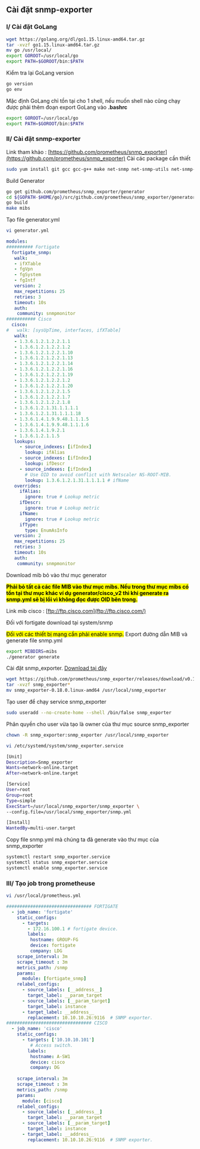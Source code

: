 ## Cài đặt snmp-exporter
### I/ Cài đặt GoLang
```bash
wget https://golang.org/dl/go1.15.linux-amd64.tar.gz
tar -xvzf go1.15.linux-amd64.tar.gz
mv go /usr/local/
export GOROOT=/usr/local/go
export PATH=$GOROOT/bin:$PATH
```
Kiểm tra lại GoLang version
```bash
go version
go env
```
Mặc định GoLang chỉ tồn tại cho 1 shell, nếu muốn shell nào cũng chạy được phải thêm đoạn export GoLang vào **.bashrc**
```bash
export GOROOT=/usr/local/go
export PATH=$GOROOT/bin:$PATH
```
### II/ Cài đặt snmp-exporter
Link tham khảo : [https://github.com/prometheus/snmp_exporter](https://github.com/prometheus/snmp_exporter)
Cài các package cần thiết
```bash
sudo yum install git gcc gcc-g++ make net-snmp net-snmp-utils net-snmp-libs net-snmp-devel # RHEL-based distros
```
Build Generator
```bash
go get github.com/prometheus/snmp_exporter/generator
cd ${GOPATH-$HOME/go}/src/github.com/prometheus/snmp_exporter/generator
go build
make mibs
```
Tạo file generator.yml
```bash
vi generator.yml
```
```yaml
modules:
########## Fortigate
  fortigate_snmp:
   walk:
   - ifXTable
   - fgVpn
   - fgSystem
   - fgIntf
   version: 2
   max_repetitions: 25
   retries: 3
   timeout: 10s
   auth:
    community: snmpmonitor
########### Cisco 
  cisco:
#   walk: [sysUpTime, interfaces, ifXTable]
   walk:
   - 1.3.6.1.2.1.2.2.1.1
   - 1.3.6.1.2.1.2.2.1.2
   - 1.3.6.1.2.1.2.2.1.10
   - 1.3.6.1.2.1.2.2.1.13
   - 1.3.6.1.2.1.2.2.1.14
   - 1.3.6.1.2.1.2.2.1.16
   - 1.3.6.1.2.1.2.2.1.19
   - 1.3.6.1.2.1.2.2.1.2
   - 1.3.6.1.2.1.2.2.1.20
   - 1.3.6.1.2.1.2.2.1.5
   - 1.3.6.1.2.1.2.2.1.7
   - 1.3.6.1.2.1.2.2.1.8
   - 1.3.6.1.2.1.31.1.1.1.1
   - 1.3.6.1.2.1.31.1.1.1.18
   - 1.3.6.1.4.1.9.9.48.1.1.1.5
   - 1.3.6.1.4.1.9.9.48.1.1.1.6
   - 1.3.6.1.4.1.9.2.1
   - 1.3.6.1.2.1.1.5
   lookups:
     - source_indexes: [ifIndex]
       lookup: ifAlias
     - source_indexes: [ifIndex]
       lookup: ifDescr
     - source_indexes: [ifIndex]
       # Use OID to avoid conflict with Netscaler NS-ROOT-MIB.
       lookup: 1.3.6.1.2.1.31.1.1.1.1 # ifName
   overrides:
     ifAlias:
       ignore: true # Lookup metric
     ifDescr:
       ignore: true # Lookup metric
     ifName:
       ignore: true # Lookup metric
     ifType:
       type: EnumAsInfo
   version: 2
   max_repetitions: 25
   retries: 3
   timeout: 10s
   auth:
    community: snmpmonitor
```
Download mib bỏ vào thư mục generator

<mark>**Phải bỏ tất cả các file MIB vào thư mục mibs. Nếu trong thư mục mibs có tồn tại thư mục khác ví dụ generator/cisco_v2 thì khi generate ra snmp.yml sẽ bị lổi vì không đọc được OID bên trong.**</mark>

Link mib cisco : [ftp://ftp.cisco.com](ftp://ftp.cisco.com/)

Đối với fortigate download tại system/snmp

<mark>Đối với các thiết bị mạng cần phải enable snmp.</mark>
Export đường dẫn MIB và generate file snmp.yml
```bash
export MIBDIRS=mibs
./generator generate
```
Cài đặt snmp_exporter. [Download tại đây](https://github.com/prometheus/snmp_exporter/releases)

```bash
wget https://github.com/prometheus/snmp_exporter/releases/download/v0.18.0/snmp_exporter-0.18.0.linux-amd64.tar.gz
tar -xvzf snmp_exporter*
mv snmp_exporter-0.18.0.linux-amd64 /usr/local/snmp_exporter
```

Tạo user để chạy service snmp_exporter
```bash
sudo useradd --no-create-home --shell /bin/false snmp_exporter
```
Phân quyền cho user vừa tạo là owner của thư mục source snmp_exporter
```bash
chown -R snmp_exporter:snmp_exporter /usr/local/snmp_exporter
```
```bash
vi /etc/systemd/system/snmp_exporter.service
```
```bash
[Unit]
Description=Snmp_exporter
Wants=network-online.target
After=network-online.target

[Service]
User=root
Group=root
Type=simple
ExecStart=/usr/local/snmp_exporter/snmp_exporter \
--config.file=/usr/local/snmp_exporter/snmp.yml

[Install]
WantedBy=multi-user.target
```
Copy file snmp.yml mà chúng ta đã generate vào thư mục của snmp_exporter
```bash
systemctl restart snmp_exporter.service
systemctl status snmp_exporter.service
systemctl enable snmp_exporter.service
```
### III/ Tạo job trong prometheuse
```bash
vi /usr/local/prometheus.yml
```

```yaml
################################ FORTIGATE
  - job_name: 'fortigate'
    static_configs:
      - targets:
        - 172.16.100.1 # fortigate device.
        labels:                           
         hostname: GROUP-FG
         device: fortigate
         company: LDG
    scrape_interval: 3m
    scrape_timeout : 3m
    metrics_path: /snmp
    params:
      module: [fortigate_snmp]
    relabel_configs:
      - source_labels: [__address__]
        target_label: __param_target
      - source_labels: [__param_target]
        target_label: instance
      - target_label: __address__
        replacement: 10.10.10.26:9116  # SNMP exporter.
################################ CISCO
  - job_name: 'cisco'
    static_configs:
      - targets: ['10.10.10.101']
         # Access switch.
        labels:                           
         hostname: A-SW1
         device: cisco
         company: DG
         
    scrape_interval: 3m
    scrape_timeout : 3m
    metrics_path: /snmp
    params:
      module: [cisco]
    relabel_configs:
      - source_labels: [__address__]
        target_label: __param_target
      - source_labels: [__param_target]
        target_label: instance
      - target_label: __address__
        replacement: 10.10.10.26:9116  # SNMP exporter.
```

